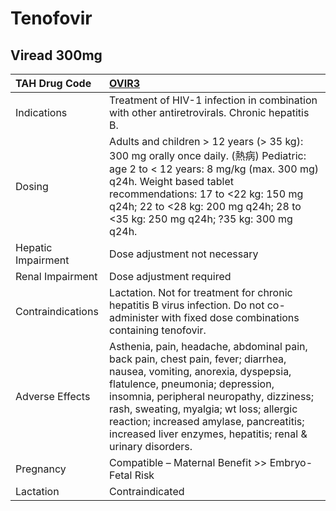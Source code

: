 # Tenofovir

## Viread 300mg

| TAH Drug Code      | [OVIR3](https://www.tahsda.org.tw/drugs/hissearch.php?drug_code=OVIR3)                                                                                                                                                                                                                                                                                       |
|:-------------------|:-------------------------------------------------------------------------------------------------------------------------------------------------------------------------------------------------------------------------------------------------------------------------------------------------------------------------------------------------------------|
| Indications        | Treatment of HIV-1 infection in combination with other antiretrovirals. Chronic hepatitis B.                                                                                                                                                                                                                                                                 |
| Dosing             | Adults and children > 12 years (> 35 kg): 300 mg orally once daily. (熱病) Pediatric: age 2 to < 12 years: 8 mg/kg (max. 300 mg) q24h. Weight based tablet recommendations: 17 to <22 kg: 150 mg q24h; 22 to <28 kg: 200 mg q24h; 28 to <35 kg: 250 mg q24h; ?35 kg: 300 mg q24h.                                                                            |
| Hepatic Impairment | Dose adjustment not necessary                                                                                                                                                                                                                                                                                                                                |
| Renal Impairment   | Dose adjustment required                                                                                                                                                                                                                                                                                                                                     |
| Contraindications  | Lactation. Not for treatment for chronic hepatitis B virus infection. Do not co-administer with fixed dose combinations containing tenofovir.                                                                                                                                                                                                                |
| Adverse Effects    | Asthenia, pain, headache, abdominal pain, back pain, chest pain, fever; diarrhea, nausea, vomiting, anorexia, dyspepsia, flatulence, pneumonia; depression, insomnia, peripheral neuropathy, dizziness; rash, sweating, myalgia; wt loss; allergic reaction; increased amylase, pancreatitis; increased liver enzymes, hepatitis; renal & urinary disorders. |
| Pregnancy          | Compatible – Maternal Benefit >> Embryo-Fetal Risk                                                                                                                                                                                                                                                                                                           |
| Lactation          | Contraindicated                                                                                                                                                                                                                                                                                                                                              |

